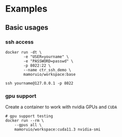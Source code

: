 # Examples

## Basic usages

### ssh access

```
docker run -dt \
        -e "USER=yourname" \
        -e "PASSWORD=passwd" \
        -p 8022:22 \
        --name ctr_ssh_demo \
        mamoruio/workspace:base

ssh yourname@127.0.0.1 -p 8022
```

### gpu support

Create a container to work with nvidia GPUs and `CUDA`

```shell
# gpu support testing
docker run --rm \
    --gpus all \
    mamoruio/workspace:cuda11.3 nvidia-smi
```

